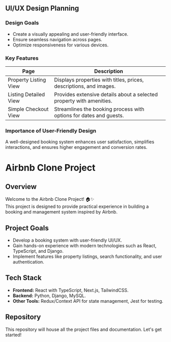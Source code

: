 ## UI/UX Design Planning

### Design Goals
- Create a visually appealing and user-friendly interface.
- Ensure seamless navigation across pages.
- Optimize responsiveness for various devices.

### Key Features
| Page            | Description                                                                 |
|-----------------|-----------------------------------------------------------------------------|
| Property Listing View | Displays properties with titles, prices, descriptions, and images.       |
| Listing Detailed View | Provides extensive details about a selected property with amenities.    |
| Simple Checkout View  | Streamlines the booking process with options for dates and guests.      |

### Importance of User-Friendly Design
A well-designed booking system enhances user satisfaction, simplifies interactions, and ensures higher engagement and conversion rates.
# Airbnb Clone Project

## Overview
Welcome to the Airbnb Clone Project! 🏠✨  
This project is designed to provide practical experience in building a booking and management system inspired by Airbnb.

## Project Goals
- Develop a booking system with user-friendly UI/UX.
- Gain hands-on experience with modern technologies such as React, TypeScript, and Django.
- Implement features like property listings, search functionality, and user authentication.

## Tech Stack
- **Frontend:** React with TypeScript, Next.js, TailwindCSS.
- **Backend:** Python, Django, MySQL.
- **Other Tools:** Redux/Context API for state management, Jest for testing.

## Repository
This repository will house all the project files and documentation. Let's get started!
